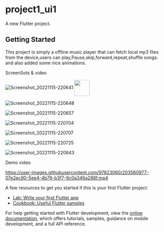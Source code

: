 # project1_ui1

A new Flutter project.

## Getting Started

This project is simply a offline music player that can fetch local mp3 files from the device,users can  play,Pause,skip,forward,repeat,shuffle songs.                        
and also added some nice animations.

ScreenSots & video



![Screenshot_20221115-220641](https://user-images.githubusercontent.com/97823060/203565330-cd59a9ba-446d-4df2-bcb8-34fb3f834aad.png)
<img src="https://user-images.githubusercontent.com/97823060/203565330-cd59a9ba-446d-4df2-bcb8-34fb3f834aad.png" width="48" height="50" align="center">

![Screenshot_20221115-220648](https://user-images.githubusercontent.com/97823060/203565334-9be92bf7-0c3b-483f-af85-0614f55844f0.png)

![Screenshot_20221115-220657](https://user-images.githubusercontent.com/97823060/203565341-8ca48448-e29d-4e11-a9fb-675233f4f4f0.png)

![Screenshot_20221115-220704](https://user-images.githubusercontent.com/97823060/203565348-844cebe7-f2d5-481a-b39d-22efe9d6c11d.png)

![Screenshot_20221115-220707](https://user-images.githubusercontent.com/97823060/203565359-9d725273-a9e2-4ca1-ad7f-d27d9058dd48.png)

![Screenshot_20221115-220725](https://user-images.githubusercontent.com/97823060/203565364-05a52929-5fd2-4652-b63d-03ca7e8bd79a.png)

![Screenshot_20221115-220843](https://user-images.githubusercontent.com/97823060/203565373-7db3aa23-a8c7-49d8-927c-2c735e66e7b4.png)

Demo video

https://user-images.githubusercontent.com/97823060/203560977-07e2ec90-5ee4-4b79-b3f7-9c0a346a288f.mp4

A few resources to get you started if this is your first Flutter project:

- [Lab: Write your first Flutter app](https://docs.flutter.dev/get-started/codelab)
- [Cookbook: Useful Flutter samples](https://docs.flutter.dev/cookbook)

For help getting started with Flutter development, view the
[online documentation](https://docs.flutter.dev/), which offers tutorials,
samples, guidance on mobile development, and a full API reference.
